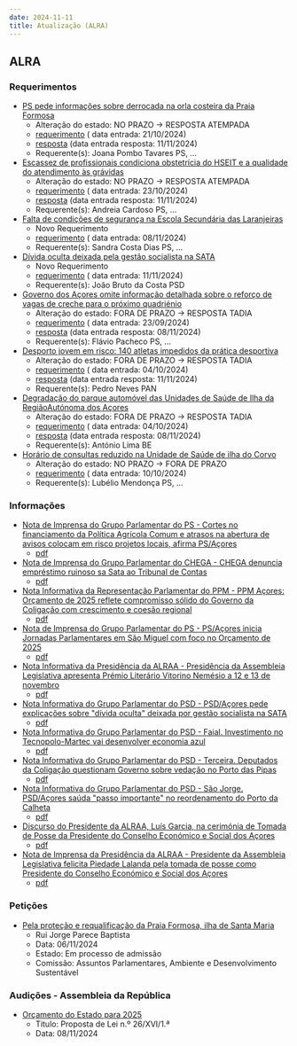 ```yaml
---
date: 2024-11-11
title: Atualização (ALRA)
---
```

## ALRA

### Requerimentos

* [PS pede informações sobre derrocada na orla costeira da Praia Formosa](http://base.alra.pt:82/4DACTION/w_pesquisa_registo/4/8557)
  * Alteração do estado: NO PRAZO → RESPOSTA ATEMPADA
  * [requerimento](http://base.alra.pt:82/Doc_Req/XIIIreque181.pdf) ( data entrada: 21/10/2024)
  * [resposta](http://base.alra.pt:82/Doc_Req/XIIIrequeresp181.pdf) (data entrada resposta: 11/11/2024)
  * Requerente(s): Joana Pombo Tavares PS, ...
* [Escassez de profissionais condiciona obstetrícia do HSEIT e a qualidade do atendimento às grávidas](http://base.alra.pt:82/4DACTION/w_pesquisa_registo/4/8563)
  * Alteração do estado: NO PRAZO → RESPOSTA ATEMPADA
  * [requerimento](http://base.alra.pt:82/Doc_Req/XIIIreque186.pdf) ( data entrada: 23/10/2024)
  * [resposta](http://base.alra.pt:82/Doc_Req/XIIIrequeresp186.pdf) (data entrada resposta: 11/11/2024)
  * Requerente(s): Andreia Cardoso PS, ...
* [Falta de condições de segurança na Escola Secundária das Laranjeiras](http://base.alra.pt:82/4DACTION/w_pesquisa_registo/4/8596)
  * Novo Requerimento
  * [requerimento](http://base.alra.pt:82/Doc_Req/XIIIreque207.pdf) ( data entrada: 08/11/2024)
  * Requerente(s): Sandra Costa Dias PS, ...
* [Dívida oculta deixada pela gestão socialista na SATA](http://base.alra.pt:82/4DACTION/w_pesquisa_registo/4/8598)
  * Novo Requerimento
  * [requerimento](http://base.alra.pt:82/Doc_Req/XIIIreque208.pdf) ( data entrada: 11/11/2024)
  * Requerente(s): João Bruto da Costa PSD
* [Governo dos Açores omite informação detalhada sobre o reforço de vagas de creche para o próximo quadriénio](http://base.alra.pt:82/4DACTION/w_pesquisa_registo/4/8517)
  * Alteração do estado: FORA DE PRAZO → RESPOSTA TADIA
  * [requerimento](http://base.alra.pt:82/Doc_Req/XIIIreque155.pdf) ( data entrada: 23/09/2024)
  * [resposta](http://base.alra.pt:82/Doc_Req/XIIIrequeresp155.pdf) (data entrada resposta: 08/11/2024)
  * Requerente(s): Flávio Pacheco PS, ...
* [Desporto jovem em risco: 140 atletas impedidos da prática desportiva](http://base.alra.pt:82/4DACTION/w_pesquisa_registo/4/8538)
  * Alteração do estado: FORA DE PRAZO → RESPOSTA TADIA
  * [requerimento](http://base.alra.pt:82/Doc_Req/XIIIreque170.pdf) ( data entrada: 04/10/2024)
  * [resposta](http://base.alra.pt:82/Doc_Req/XIIIrequeresp170.pdf) (data entrada resposta: 11/11/2024)
  * Requerente(s): Pedro Neves PAN
* [Degradação do parque automóvel das Unidades de Saúde de Ilha da RegiãoAutónoma dos Açores](http://base.alra.pt:82/4DACTION/w_pesquisa_registo/4/8539)
  * Alteração do estado: FORA DE PRAZO → RESPOSTA TADIA
  * [requerimento](http://base.alra.pt:82/Doc_Req/XIIIreque171.pdf) ( data entrada: 04/10/2024)
  * [resposta](http://base.alra.pt:82/Doc_Req/XIIIrequeresp171.pdf) (data entrada resposta: 08/11/2024)
  * Requerente(s): António Lima BE
* [Horário de consultas reduzido na Unidade de Saúde de ilha do Corvo](http://base.alra.pt:82/4DACTION/w_pesquisa_registo/4/8547)
  * Alteração do estado: NO PRAZO → FORA DE PRAZO
  * [requerimento](http://base.alra.pt:82/Doc_Req/XIIIreque176.pdf) ( data entrada: 10/10/2024)
  * Requerente(s): Lubélio Mendonça PS, ...

### Informações

* [Nota de Imprensa do Grupo Parlamentar do PS - Cortes no financiamento da Política Agrícola Comum e atrasos na abertura de avisos colocam em risco projetos locais, afirma PS/Açores](http://base.alra.pt:82/4DACTION/w_pesquisa_registo/8/20586)
  * [pdf](http://base.alra.pt:82/Doc_Noticias/NI20586.pdf)
* [Nota de Imprensa do Grupo Parlamentar do CHEGA - CHEGA denuncia empréstimo ruinoso sa Sata ao Tribunal de Contas](http://base.alra.pt:82/4DACTION/w_pesquisa_registo/8/20587)
  * [pdf](http://base.alra.pt:82/Doc_Noticias/NI20587.pdf)
* [Nota Informativa da Representação Parlamentar do PPM - PPM Açores: Orçamento de 2025 reflete compromisso sólido do Governo da Coligação com crescimento e coesão regional](http://base.alra.pt:82/4DACTION/w_pesquisa_registo/8/20588)
  * [pdf](http://base.alra.pt:82/Doc_Noticias/NI20588.pdf)
* [Nota de Imprensa do Grupo Parlamentar do PS - PS/Açores inicia Jornadas Parlamentares em São Miguel com foco no Orçamento de 2025](http://base.alra.pt:82/4DACTION/w_pesquisa_registo/8/20589)
  * [pdf](http://base.alra.pt:82/Doc_Noticias/NI20589.pdf)
* [Nota Informativa da Presidência da ALRAA - Presidência da Assembleia Legislativa apresenta Prémio Literário Vitorino Nemésio a 12 e 13 de novembro](http://base.alra.pt:82/4DACTION/w_pesquisa_registo/8/20590)
  * [pdf](http://base.alra.pt:82/Doc_Noticias/NI20590.pdf)
* [Nota Informativa do Grupo Parlamentar do PSD - PSD/Açores pede explicações sobre "dívida oculta" deixada por gestão socialista na SATA](http://base.alra.pt:82/4DACTION/w_pesquisa_registo/8/20591)
  * [pdf](http://base.alra.pt:82/Doc_Noticias/NI20591.pdf)
* [Nota Informativa do Grupo Parlamentar do PSD - Faial. Investimento no Tecnopolo-Martec vai desenvolver economia azul](http://base.alra.pt:82/4DACTION/w_pesquisa_registo/8/20592)
  * [pdf](http://base.alra.pt:82/Doc_Noticias/NI20592.pdf)
* [Nota Informativa do Grupo Parlamentar do PSD - Terceira. Deputados da Coligação questionam Governo sobre vedação no Porto das Pipas](http://base.alra.pt:82/4DACTION/w_pesquisa_registo/8/20593)
  * [pdf](http://base.alra.pt:82/Doc_Noticias/NI20593.pdf)
* [Nota Informativa do Grupo Parlamentar do PSD - São Jorge. PSD/Açores saúda "passo importante" no reordenamento do Porto da Calheta](http://base.alra.pt:82/4DACTION/w_pesquisa_registo/8/20594)
  * [pdf](http://base.alra.pt:82/Doc_Noticias/NI20594.pdf)
* [Discurso do Presidente da ALRAA, Luís Garcia, na cerimónia de Tomada de Posse da Presidente do Conselho Económico e Social dos Açores](http://base.alra.pt:82/4DACTION/w_pesquisa_registo/8/20595)
  * [pdf](http://base.alra.pt:82/Doc_Noticias/NI20595.pdf)
* [Nota de Imprensa da Presidência da ALRAA - Presidente da Assembleia Legislativa felicita Piedade Lalanda pela tomada de posse como Presidente do Conselho Económico e Social dos Açores](http://base.alra.pt:82/4DACTION/w_pesquisa_registo/8/20596)
  * [pdf](http://base.alra.pt:82/Doc_Noticias/NI20596.pdf)

### Petições

* [Pela proteção e requalificação da Praia Formosa, ilha de Santa Maria](http://base.alra.pt:82/4DACTION/w_pesquisa_registo/6/1003)
  * Rui Jorge Parece Baptista
  * Data: 06/11/2024
  * Estado: Em processo de admissão
  * Comissão: Assuntos Parlamentares, Ambiente e Desenvolvimento Sustentável

### Audições - Assembleia da República

* [Orçamento do Estado para 2025](http://base.alra.pt:82/4DACTION/w_pesquisa_registo/5/3287)
  * Titulo: Proposta de Lei n.º 26/XVI/1.ª
  * Data: 08/11/2024
